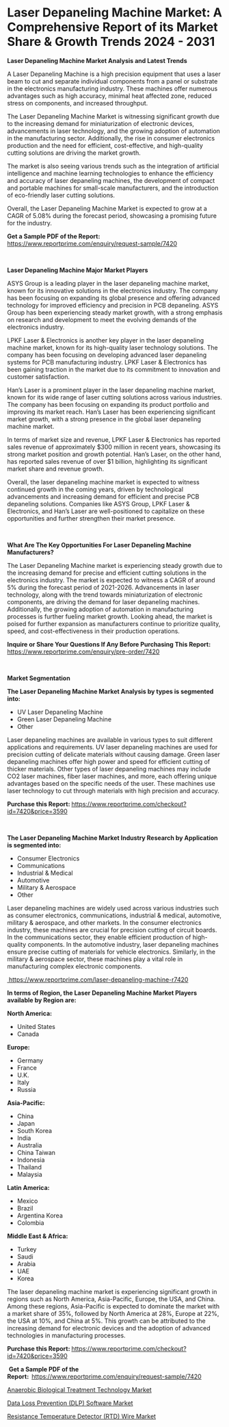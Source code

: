 <p><h1>Laser Depaneling Machine Market: A Comprehensive Report of its Market Share & Growth Trends 2024 - 2031</h1></p><p><strong>Laser Depaneling Machine Market Analysis and Latest Trends</strong></p>
<p><p>A Laser Depaneling Machine is a high precision equipment that uses a laser beam to cut and separate individual components from a panel or substrate in the electronics manufacturing industry. These machines offer numerous advantages such as high accuracy, minimal heat affected zone, reduced stress on components, and increased throughput.</p><p>The Laser Depaneling Machine Market is witnessing significant growth due to the increasing demand for miniaturization of electronic devices, advancements in laser technology, and the growing adoption of automation in the manufacturing sector. Additionally, the rise in consumer electronics production and the need for efficient, cost-effective, and high-quality cutting solutions are driving the market growth.</p><p>The market is also seeing various trends such as the integration of artificial intelligence and machine learning technologies to enhance the efficiency and accuracy of laser depaneling machines, the development of compact and portable machines for small-scale manufacturers, and the introduction of eco-friendly laser cutting solutions.</p><p>Overall, the Laser Depaneling Machine Market is expected to grow at a CAGR of 5.08% during the forecast period, showcasing a promising future for the industry.</p></p>
<p><strong>Get a Sample PDF of the Report:&nbsp;</strong> <a href="https://www.reportprime.com/enquiry/request-sample/7420">https://www.reportprime.com/enquiry/request-sample/7420</a></p>
<p>&nbsp;</p>
<p><strong>Laser Depaneling Machine Major Market Players</strong></p>
<p><p>ASYS Group is a leading player in the laser depaneling machine market, known for its innovative solutions in the electronics industry. The company has been focusing on expanding its global presence and offering advanced technology for improved efficiency and precision in PCB depaneling. ASYS Group has been experiencing steady market growth, with a strong emphasis on research and development to meet the evolving demands of the electronics industry.</p><p>LPKF Laser & Electronics is another key player in the laser depaneling machine market, known for its high-quality laser technology solutions. The company has been focusing on developing advanced laser depaneling systems for PCB manufacturing industry. LPKF Laser & Electronics has been gaining traction in the market due to its commitment to innovation and customer satisfaction.</p><p>Han’s Laser is a prominent player in the laser depaneling machine market, known for its wide range of laser cutting solutions across various industries. The company has been focusing on expanding its product portfolio and improving its market reach. Han’s Laser has been experiencing significant market growth, with a strong presence in the global laser depaneling machine market.</p><p>In terms of market size and revenue, LPKF Laser & Electronics has reported sales revenue of approximately $300 million in recent years, showcasing its strong market position and growth potential. Han’s Laser, on the other hand, has reported sales revenue of over $1 billion, highlighting its significant market share and revenue growth.</p><p>Overall, the laser depaneling machine market is expected to witness continued growth in the coming years, driven by technological advancements and increasing demand for efficient and precise PCB depaneling solutions. Companies like ASYS Group, LPKF Laser & Electronics, and Han’s Laser are well-positioned to capitalize on these opportunities and further strengthen their market presence.</p></p>
<p>&nbsp;</p>
<p><strong>What Are The Key Opportunities For Laser Depaneling Machine Manufacturers?</strong></p>
<p><p>The Laser Depaneling Machine market is experiencing steady growth due to the increasing demand for precise and efficient cutting solutions in the electronics industry. The market is expected to witness a CAGR of around 5% during the forecast period of 2021-2026. Advancements in laser technology, along with the trend towards miniaturization of electronic components, are driving the demand for laser depaneling machines. Additionally, the growing adoption of automation in manufacturing processes is further fueling market growth. Looking ahead, the market is poised for further expansion as manufacturers continue to prioritize quality, speed, and cost-effectiveness in their production operations.</p></p>
<p><strong>Inquire or Share Your Questions If Any Before Purchasing This Report:</strong> <a href="https://www.reportprime.com/enquiry/pre-order/7420">https://www.reportprime.com/enquiry/pre-order/7420</a></p>
<p>&nbsp;</p>
<p><strong>Market Segmentation</strong></p>
<p><strong>The Laser Depaneling Machine Market Analysis by types is segmented into:</strong></p>
<p><ul><li>UV Laser Depaneling Machine</li><li>Green Laser Depaneling Machine</li><li>Other</li></ul></p>
<p><p>Laser depaneling machines are available in various types to suit different applications and requirements. UV laser depaneling machines are used for precision cutting of delicate materials without causing damage. Green laser depaneling machines offer high power and speed for efficient cutting of thicker materials. Other types of laser depaneling machines may include CO2 laser machines, fiber laser machines, and more, each offering unique advantages based on the specific needs of the user. These machines use laser technology to cut through materials with high precision and accuracy.</p></p>
<p><strong>Purchase this Report:&nbsp;</strong><a href="https://www.reportprime.com/checkout?id=7420&price=3590">https://www.reportprime.com/checkout?id=7420&price=3590</a></p>
<p>&nbsp;</p>
<p><strong>The Laser Depaneling Machine Market Industry Research by Application is segmented into:</strong></p>
<p><ul><li>Consumer Electronics</li><li>Communications</li><li>Industrial & Medical</li><li>Automotive</li><li>Military & Aerospace</li><li>Other</li></ul></p>
<p><p>Laser depaneling machines are widely used across various industries such as consumer electronics, communications, industrial & medical, automotive, military & aerospace, and other markets. In the consumer electronics industry, these machines are crucial for precision cutting of circuit boards. In the communications sector, they enable efficient production of high-quality components. In the automotive industry, laser depaneling machines ensure precise cutting of materials for vehicle electronics. Similarly, in the military & aerospace sector, these machines play a vital role in manufacturing complex electronic components.</p></p>
<p><a href="https://www.reportprime.com/laser-depaneling-machine-r7420">&nbsp;https://www.reportprime.com/laser-depaneling-machine-r7420</a></p>
<p><strong>In terms of Region, the Laser Depaneling Machine Market Players available by Region are:</strong></p>
<p>
    <p> <strong> North America: </strong>
        <ul>
            <li>United States</li>
            <li>Canada</li>
        </ul>
        </p> 
    <p> <strong> Europe: </strong>
        <ul>
            <li>Germany</li>
            <li>France</li>
            <li>U.K.</li>
            <li>Italy</li>
            <li>Russia</li>
        </ul>
        </p> 
    <p> <strong> Asia-Pacific: </strong>
        <ul>
            <li>China</li>
            <li>Japan</li>
            <li>South Korea</li>
            <li>India</li>
            <li>Australia</li>
            <li>China Taiwan</li>
            <li>Indonesia</li>
            <li>Thailand</li>
            <li>Malaysia</li>
        </ul>
        </p> 
    <p> <strong> Latin America: </strong>
        <ul>
            <li>Mexico</li>
            <li>Brazil</li>
            <li>Argentina Korea</li>
            <li>Colombia</li>
        </ul>
        </p> 
    <p> <strong> Middle East & Africa: </strong>
        <ul>
            <li>Turkey</li>
            <li>Saudi</li>
            <li>Arabia</li>
            <li>UAE</li>
            <li>Korea</li>
        </ul>
    </p>
    </p>
<p><p>The laser depaneling machine market is experiencing significant growth in regions such as North America, Asia-Pacific, Europe, the USA, and China. Among these regions, Asia-Pacific is expected to dominate the market with a market share of 35%, followed by North America at 28%, Europe at 22%, the USA at 10%, and China at 5%. This growth can be attributed to the increasing demand for electronic devices and the adoption of advanced technologies in manufacturing processes.</p></p>
<p><strong>Purchase this Report: </strong><a href="https://www.reportprime.com/checkout?id=7420&price=3590">https://www.reportprime.com/checkout?id=7420&price=3590</a></p>
<p>&nbsp;<strong>Get a Sample PDF of the Report:&nbsp;&nbsp;</strong><a href="https://www.reportprime.com/enquiry/request-sample/7420">https://www.reportprime.com/enquiry/request-sample/7420</a></p>
<p><strong></strong></p>
<p><p><a href="https://www.linkedin.com/pulse/anaerobic-biological-treatment-technology-market-size-growth-rkykf?trackingId=o3ESUPRoucmTD8vYnMEaDA%3D%3D">Anaerobic Biological Treatment Technology Market</a></p><p><a href="https://www.linkedin.com/pulse/data-loss-prevention-dlp-software-market-size-growth-forecast-w64qc?trackingId=rxCo3ZDgSruSu4sukhLkag%3D%3D">Data Loss Prevention (DLP) Software Market</a></p><p><a href="https://www.linkedin.com/pulse/resistance-temperature-detector-rtd-wire-market-growth-trends-7kpjf?trackingId=h4CD%2F51umjISqZrv5dtBuw%3D%3D">Resistance Temperature Detector (RTD) Wire Market</a></p></p>